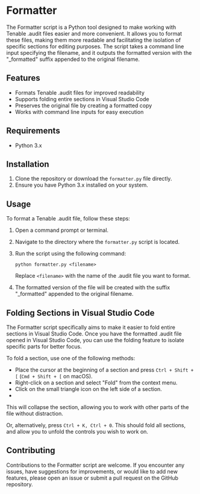 # Formatter

The Formatter script is a Python tool designed to make working with Tenable .audit files easier and more convenient. It allows you to format these files, making them more readable and facilitating the isolation of specific sections for editing purposes. The script takes a command line input specifying the filename, and it outputs the formatted version with the "_formatted" suffix appended to the original filename.

## Features

- Formats Tenable .audit files for improved readability
- Supports folding entire sections in Visual Studio Code
- Preserves the original file by creating a formatted copy
- Works with command line inputs for easy execution

## Requirements

- Python 3.x

## Installation

1. Clone the repository or download the `formatter.py` file directly.
2. Ensure you have Python 3.x installed on your system.

## Usage

To format a Tenable .audit file, follow these steps:

1. Open a command prompt or terminal.
2. Navigate to the directory where the `formatter.py` script is located.
3. Run the script using the following command:

   ```shell
   python formatter.py <filename>
   ```

   Replace `<filename>` with the name of the .audit file you want to format.

4. The formatted version of the file will be created with the suffix "_formatted" appended to the original filename.


## Folding Sections in Visual Studio Code

The Formatter script specifically aims to make it easier to fold entire sections in Visual Studio Code. Once you have the formatted .audit file opened in Visual Studio Code, you can use the folding feature to isolate specific parts for better focus.

To fold a section, use one of the following methods:

- Place the cursor at the beginning of a section and press `Ctrl + Shift + [` (`Cmd + Shift + [` on macOS).
- Right-click on a section and select "Fold" from the context menu.
- Click on the small triangle icon on the left side of a section.
- 
This will collapse the section, allowing you to work with other parts of the file without distraction.

Or, alternatively, press `Ctrl + K, Ctrl + 0`. This should fold all sections, and allow you to unfold the controls you wish to work on. 



## Contributing

Contributions to the Formatter script are welcome. If you encounter any issues, have suggestions for improvements, or would like to add new features, please open an issue or submit a pull request on the GitHub repository.

